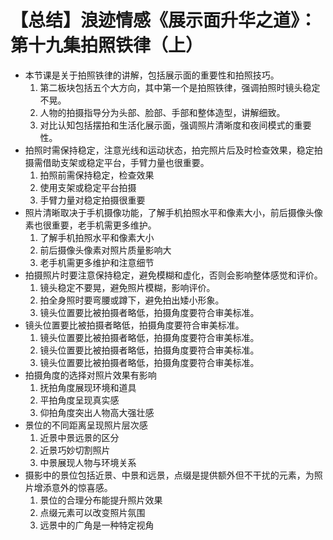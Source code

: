 # 【总结】浪迹情感《展示面升华之道》：第十九集拍照铁律（上）

-   本节课是关于拍照铁律的讲解，包括展示面的重要性和拍照技巧。
    1.  第二板块包括五个大方向，其中第一个是拍照铁律，强调拍照时镜头稳定不晃。
    2.  人物的拍摄指导分为头部、脸部、手部和整体造型，讲解细致。
    3.  对比认知包括摆拍和生活化展示面，强调照片清晰度和夜间模式的重要性。
-   拍照时需保持稳定，注意光线和运动状态，拍完照片后及时检查效果，稳定拍摄需借助支架或稳定平台，手臂力量也很重要。
    1.  拍照前需保持稳定，检查效果
    2.  使用支架或稳定平台拍摄
    3.  手臂力量对稳定拍摄很重要
-   照片清晰取决于手机摄像功能，了解手机拍照水平和像素大小，前后摄像头像素也很重要，老手机需更多维护。
    1.  了解手机拍照水平和像素大小
    2.  前后摄像头像素对照片质量影响大
    3.  老手机需更多维护和注意细节
-   拍摄照片时要注意保持稳定，避免模糊和虚化，否则会影响整体感觉和评价。
    1.  镜头稳定不要晃，避免照片模糊，影响评价。
    2.  拍全身照时要弯腰或蹲下，避免拍出矮小形象。
    3.  镜头位置要比被拍摄者略低，拍摄角度要符合审美标准。
-   镜头位置要比被拍摄者略低，拍摄角度要符合审美标准。
    1.  镜头位置要比被拍摄者略低，拍摄角度要符合审美标准。
    2.  镜头位置要比被拍摄者略低，拍摄角度要符合审美标准。
    3.  镜头位置要比被拍摄者略低，拍摄角度要符合审美标准。
-   拍摄角度的选择对照片效果有影响
    1.  抚拍角度展现环境和道具
    2.  平拍角度呈现真实感
    3.  仰拍角度突出人物高大强壮感
-   景位的不同距离呈现照片层次感
    1.  近景中景远景的区分
    2.  近景巧妙切割照片
    3.  中景展现人物与环境关系
-   摄影中的景位包括近景、中景和远景，点缀是提供额外但不干扰的元素，为照片增添意外的惊喜感。
    1.  景位的合理分布能提升照片效果
    2.  点缀元素可以改变照片氛围
    3.  远景中的广角是一种特定视角